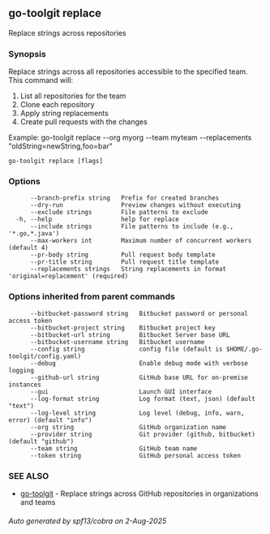 ## go-toolgit replace

Replace strings across repositories

### Synopsis

Replace strings across all repositories accessible to the specified team.
This command will:
1. List all repositories for the team
2. Clone each repository
3. Apply string replacements
4. Create pull requests with the changes

Example:
  go-toolgit replace --org myorg --team myteam --replacements "oldString=newString,foo=bar"

```
go-toolgit replace [flags]
```

### Options

```
      --branch-prefix string   Prefix for created branches
      --dry-run                Preview changes without executing
      --exclude strings        File patterns to exclude
  -h, --help                   help for replace
      --include strings        File patterns to include (e.g., '*.go,*.java')
      --max-workers int        Maximum number of concurrent workers (default 4)
      --pr-body string         Pull request body template
      --pr-title string        Pull request title template
      --replacements strings   String replacements in format 'original=replacement' (required)
```

### Options inherited from parent commands

```
      --bitbucket-password string   Bitbucket password or personal access token
      --bitbucket-project string    Bitbucket project key
      --bitbucket-url string        Bitbucket Server base URL
      --bitbucket-username string   Bitbucket username
      --config string               config file (default is $HOME/.go-toolgit/config.yaml)
      --debug                       Enable debug mode with verbose logging
      --github-url string           GitHub base URL for on-premise instances
      --gui                         Launch GUI interface
      --log-format string           Log format (text, json) (default "text")
      --log-level string            Log level (debug, info, warn, error) (default "info")
      --org string                  GitHub organization name
      --provider string             Git provider (github, bitbucket) (default "github")
      --team string                 GitHub team name
      --token string                GitHub personal access token
```

### SEE ALSO

* [go-toolgit](go-toolgit.md)	 - Replace strings across GitHub repositories in organizations and teams

###### Auto generated by spf13/cobra on 2-Aug-2025
